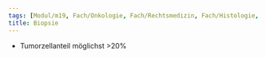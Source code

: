 ```yaml
---
tags: [Modul/m19, Fach/Onkologie, Fach/Rechtsmedizin, Fach/Histologie, Art/Intervention]
title: Biopsie
---
```

- Tumorzellanteil möglichst >20%